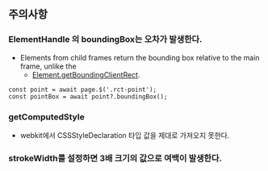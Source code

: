 ## 주의사항

### ElementHandle 의 boundingBox는 오차가 발생한다.
* Elements from child frames return the bounding box relative to the main frame, unlike the
   * [Element.getBoundingClientRect](https://developer.mozilla.org/en-US/docs/Web/API/Element/getBoundingClientRect).

```
const point = await page.$('.rct-point');
const pointBox = await point?.boundingBox();
```

### getComputedStyle
* webkit에서 CSSStyleDeclaration 타입 값을 제대로 가져오지 못한다.

### strokeWidth를 설정하면 3배 크기의 값으로 여백이 발생한다.

